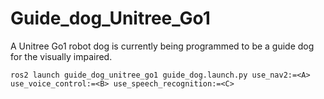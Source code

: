 # Guide_dog_Unitree_Go1
A Unitree Go1 robot dog is currently being programmed to be a guide dog for the visually impaired.


`ros2 launch guide_dog_unitree_go1 guide_dog.launch.py use_nav2:=<A> use_voice_control:=<B> use_speech_recognition:=<C>`
